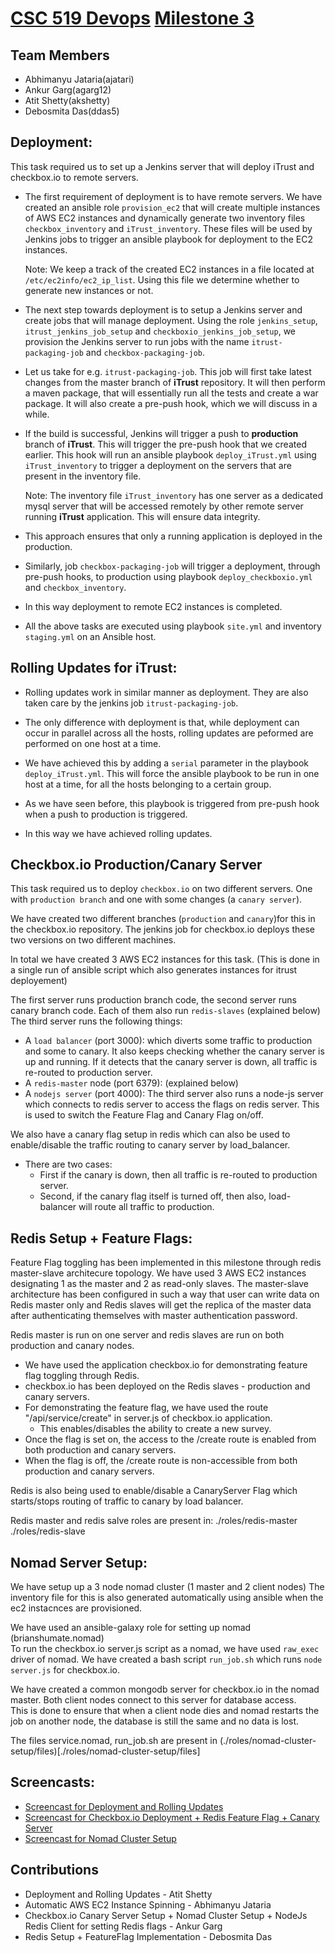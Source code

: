 # [CSC 519 Devops](https://github.com/CSC-DevOps/Course/) [Milestone 3](https://github.com/CSC-DevOps/Course/blob/master/Project/M3.md)

## Team Members
- Abhimanyu Jataria(ajatari)
- Ankur Garg(agarg12)
- Atit Shetty(akshetty)
- Debosmita Das(ddas5)

## Deployment:

This task required us to set up a Jenkins server that will deploy iTrust and checkbox.io to remote servers.

- The first requirement of deployment is to have remote servers. We have created an ansible role ``` provision_ec2 ``` that will create multiple instances of AWS EC2 instances and dynamically generate two inventory files ``` checkbox_inventory ``` and ``` iTrust_inventory ```. These files will be used by Jenkins jobs to trigger an ansible playbook for deployment to the EC2 instances. 

  Note: We keep a track of the created EC2 instances in a file located at ``` /etc/ec2info/ec2_ip_list ```. Using this file we determine     whether to generate new instances or not.

- The next step towards deployment is to setup a Jenkins server and create jobs that will manage deployment. Using the role ``` jenkins_setup ```, ``` itrust_jenkins_job_setup ``` and ``` checkboxio_jenkins_job_setup ```, we provision the Jenkins server to run jobs with the name ``` itrust-packaging-job ``` and ``` checkbox-packaging-job ```.

- Let us take for e.g. ``` itrust-packaging-job ```. This job will first take latest changes from the master branch of **iTrust** repository. It will then perform a maven package, that will essentially run all the tests and create a war package. It will also create a pre-push hook, which we will discuss in a while. 

- If the build is successful, Jenkins will trigger a push to  **production** branch of **iTrust**. This will trigger the pre-push hook that we created earlier. This hook will run an ansible playbook ``` deploy_iTrust.yml ``` using ``` iTrust_inventory ``` to trigger a deployment on the servers that are present in the inventory file.

  Note: The inventory file ``` iTrust_inventory ``` has one server as a dedicated mysql server that will be accessed remotely by other remote server running **iTrust** application. This will ensure data integrity.
  
- This approach ensures that only a running application is deployed in the production.

- Similarly, job ``` checkbox-packaging-job ``` will trigger a deployment, through pre-push hooks, to production using playbook ``` deploy_checkboxio.yml ``` and ``` checkbox_inventory ```.

- In this way deployment to remote EC2 instances is completed.

- All the above tasks are executed using playbook ``` site.yml ``` and inventory ``` staging.yml ``` on an Ansible host.

## Rolling Updates for iTrust:

- Rolling updates work in similar manner as deployment. They are also taken care by the jenkins job ``` itrust-packaging-job ```.

- The only difference with deployment is that, while deployment can occur in parallel across all the hosts, rolling updates are peformed are performed on one host at a time.

- We have achieved this by adding a ``` serial ``` parameter in the playbook ``` deploy_iTrust.yml ```. This will force the ansible playbook to be run in one host at a time, for all the hosts belonging to a certain group.

- As we have seen before, this playbook is triggered from pre-push hook when a push to production is triggered.

- In this way we have achieved rolling updates.

## Checkbox.io Production/Canary Server
This task required us to deploy `checkbox.io` on two different servers. One with `production branch` and one with some changes (a `canary server`).<br />

We have created two different branches (`production` and `canary`)for this in the checkbox.io repository. The jenkins job for checkbox.io deploys these two versions on two different machines. <br />

In total we have created 3 AWS EC2 instances for this task. (This is done in a single run of ansible script which also generates instances for itrust deployement)<br />

The first server runs production branch code, the second server runs canary branch code. Each of them also run `redis-slaves` (explained below) <br />
The third server runs the following things:
- A `load balancer` (port 3000): which diverts some traffic to production and some to canary. It also keeps checking whether the canary server is up and running. If it detects that the canary server is down, all traffic is re-routed to production server.
- A `redis-master` node (port 6379): (explained below)
- A `nodejs server` (port 4000): The third server also runs a node-js server which connects to redis server to access the flags on redis server. This is used to switch the Feature Flag and Canary Flag on/off.

We also have a canary flag setup in redis which can also be used to enable/disable the traffic routing to canary server by load_balancer.
- There are two cases: 
	- First if the canary is down, then all traffic is re-routed to production server.
	- Second, if the canary flag itself is turned off, then also, load-balancer will route all traffic to production.

## Redis Setup + Feature Flags:

Feature Flag toggling has been implemented in this milestone through redis master-slave architecure topology. We have used 3 AWS EC2 instances designating 1 as the master and 2 as read-only slaves. The master-slave architecture has been configured in such a way that user can write data on Redis master only and Redis slaves will get the replica of the master data after authenticating themselves with master authentication password.

Redis master is run on one server and redis slaves are run on both production and canary nodes. 

- We have used the application checkbox.io for demonstrating feature flag toggling through Redis.
- checkbox.io has been deployed on the Redis slaves - production and canary servers.
- For demonstrating the feature flag, we have used the route "/api/service/create" in server.js of checkbox.io application.
	- This enables/disables the ability to create a new survey.
- Once the flag is set on, the access to the /create route is enabled from both production and canary servers.
- When the flag is off, the /create route is non-accessible from both production and canary servers.

Redis is also being used to enable/disable a CanaryServer Flag which starts/stops routing of traffic to canary by load balancer.

Redis master and redis salve roles are present in:
./roles/redis-master <br />
./roles/redis-slave

## Nomad Server Setup:
We have setup up a 3 node nomad cluster (1 master and 2 client nodes)
The inventory file for this is also generated automatically using ansible when the ec2 instacnces are provisioned. <br />

We have used an ansible-galaxy role for setting up nomad (brianshumate.nomad) <br />
To run the checkbox.io server.js script as a nomad, we have used `raw_exec` driver of nomad. We have created a bash script `run_job.sh` which runs `node server.js` for checkbox.io. <br />

We have created a common mongodb server for checkbox.io in the nomad master. Both client nodes connect to this server for database access.<br />
This is done to ensure that when a client node dies and nomad restarts the job on another node, the database is still the same and no data is lost. <br />

The files service.nomad, run_job.sh are present in (./roles/nomad-cluster-setup/files)[./roles/nomad-cluster-setup/files] <br />

## Screencasts: 

- [Screencast for Deployment and Rolling Updates](https://youtu.be/nz1o3ZfMQMs)
- [Screencast for Checkbox.io Deployment + Redis Feature Flag + Canary Server](https://www.youtube.com/watch?v=NE_TqApmYmc)
- [Screencast for Nomad Cluster Setup](https://www.youtube.com/watch?v=IrVbKKOrhCs)

## Contributions
- Deployment and Rolling Updates - Atit Shetty
- Automatic AWS EC2 Instance Spinning - Abhimanyu Jataria
- Checkbox.io Canary Server Setup + Nomad Cluster Setup + NodeJs Redis Client for setting Redis flags  - Ankur Garg
- Redis Setup + FeatureFlag Implementation - Debosmita Das

